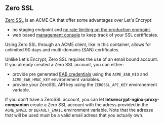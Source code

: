 ## Zero SSL

[Zero SSL](https://zerossl.com/) is an ACME CA that offer some advantages over Let's Encrypt:
- no staging endpoint and [no rate limiting on the production endpoint](https://zerossl.com/features/acme/).
- web based [management console](https://zerossl.com/features/console/) to keep track of your SSL certificates.

Using Zero SSL through an ACME client, like in this container, allows for unlimited 90 days and multi-domains (SAN) certificates.

Unlike Let's Encrypt, Zero SSL requires the use of an email bound account. If you already created a Zero SSL account, you can either:

- provide pre generated [EAB credentials](https://tools.ietf.org/html/rfc8555#section-7.3.4) using the `ACME_EAB_KID` and `ACME_EAB_HMAC_KEY` environement variables.
- provide your ZeroSSL API key using the `ZEROSSL_API_KEY` environement variable.

If you don't have a ZeroSSL account, you can let **letsencrypt-nginx-proxy-companion** create a Zero SSL account with the adress provided in the `ACME_EMAIL` or `DEFAULT_EMAIL` environment variable. Note that the adresse that will be used must be a valid email adress that you actually own.
